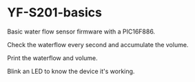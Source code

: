 # YF-S201-basics
Basic water flow sensor firmware with a PIC16F886.

Check the waterflow every second and accumulate the volume.

Print the waterflow and volume.

Blink an LED  to know  the device it's working.
